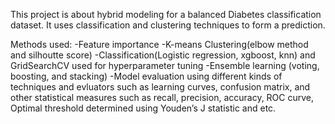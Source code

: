 This project is about hybrid modeling for a balanced Diabetes classification dataset. It uses classification and clustering techniques to form a prediction.

Methods used:
-Feature importance
-K-means Clustering(elbow method and silhoutte score) 
-Classification(Logistic regression, xgboost, knn) and GridSearchCV used for hyperparameter tuning
-Ensemble learning (voting, boosting, and stacking)
-Model evaluation using different kinds of techniques and evluators such as learning curves, confusion matrix, and other statistical measures such as recall, precision, accuracy, ROC curve, Optimal threshold determined using Youden’s J statistic and etc.



